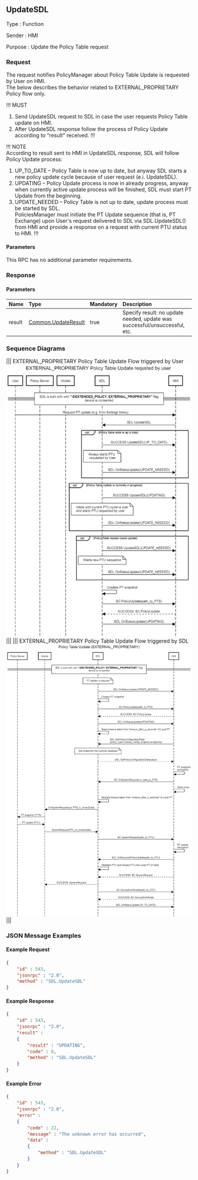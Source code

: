 ## UpdateSDL

Type
: Function

Sender
: HMI

Purpose
: Update the Policy Table request


### Request
The request notifies PolicyManager about Policy Table Update is requested by User on HMI.   
The below describes the behavior related to EXTERNAL_PROPRIETARY Policy flow only.

!!! MUST   
1)	Send UpdateSDL request to SDL in case the user requests Policy Table update on HMI.   
2)	After UpdateSDL response follow the process of Policy Update according to “result” received.
!!!

!!! NOTE   
According to result sent to HMI in UpdateSDL response, SDL will follow Policy Update process:   
1) UP_TO_DATE – Policy Table is now up to date, but anyway SDL starts a new policy update cycle because of user request (e.i. UpdateSDL).   
2) UPDATING – Policy Update process is now in already progress, anyway when currently active update process will be finished, SDL must start PT Update from the beginning.   
3) UPDATE_NEEDED – Policy Table is not up to date, update process must be started by SDL.   
PoliciesManager must initiate the PT Update sequence (that is, PT Exchange) upon User's request delivered to SDL via SDL.UpdateSDL() from HMI and provide a response on a request with current PTU status to HMI.
!!!

#### Parameters
This RPC has no additional parameter requirements.

### Response

#### Parameters

|Name|Type|Mandatory|Description|
|:---|:---|:--------|:---------|
|result|[Common.UpdateResult](../../common/enums/#updateresult)|true|Specify result: no update needed, update was successful/unsuccessful, etc.|

### Sequence Diagrams
|||
EXTERNAL_PROPRIETARY Policy Table Update Flow triggered by User
![UpdateSDL](./assets/PTU_external_proprietary_user.png)
|||
|||
EXTERNAL_PROPRIETARY Policy Table Update Flow triggered by SDL
![PTU_SDL](./assets/PTU_external_proprietary_SDL.png)
|||

### JSON Message Examples

#### Example Request

```json
{
	"id" : 543,
	"jsonrpc" : "2.0",
	"method" : "SDL.UpdateSDL"
}
```

#### Example Response

```json
{
	"id" : 543,
	"jsonrpc" : "2.0",
	"result" : 
	{
		"result" : "UPDATING",
		"code" : 0,
		"method" : "SDL.UpdateSDL"
	}
}
```

#### Example Error

```json
{
	"id" : 543,
	"jsonrpc" : "2.0",
	"error" : 
	{
		"code" : 22,
		"message" : "The unknown error has occurred",
		"data" : 
		{
			"method" : "SDL.UpdateSDL"
		}
	}
}
```
